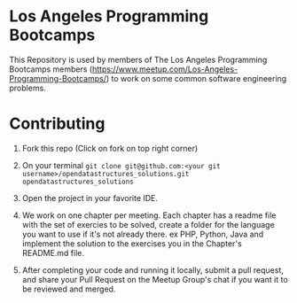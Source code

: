 # Los Angeles Programming Bootcamps

This Repository is used by members of The Los Angeles Programming Bootcamps members (https://www.meetup.com/Los-Angeles-Programming-Bootcamps/) to work on some common software engineering problems. 

# Contributing
1. Fork this repo (Click on fork on top right corner)

2. On your terminal ```git clone git@github.com:<your git username>/opendatastructures_solutions.git opendatastructures_solutions```

3. Open the project in your favorite IDE. 

4. We work on one chapter per meeting. Each chapter has a readme file with the set of exercies to be solved, create a folder for the language you want to use if it's not already there. ex PHP, Python, Java and implement the solution to the exercises you in the Chapter's README.md file.

5. After completing your code and running it locally, submit a pull request, and share your Pull Request on the Meetup Group's chat if you want it to be reviewed and merged.
